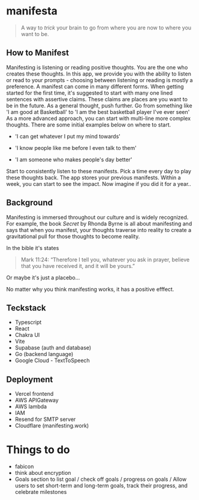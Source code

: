 # manifesta

> A way to *trick* your brain to go from where you are now to where you want to be.

## How to Manifest


Manifesting is listening or reading positive thoughts. You are the one who creates these thoughts. In this app, we provide you with the ability to listen or read to your prompts - choosing between listening or reading is mostly a preference. A manifest can come in many different forms. When getting started for the first time, it's suggested to start with many one lined sentences with assertive claims. These claims are places are you want to be in the future. As a general thought, push further. Go from something like 'I am good at Basketball' to 'I am the best basketball player I've ever seen' As a more advanced approach, you can start with multi-line more complex thoughts. There are some initial examples below on where to start.


- 'I can get whatever I put my mind towards'


- 'I know people like me before I even talk to them'


- 'I am someone who makes people's day better'


Start to consistently listen to these manifests. Pick a time every day to play these thoughts back. The app stores your previous manifests. Within a week, you can start to see the impact. Now imagine if you did it for a year..


## Background

Manifesting is immersed throughout our culture and is widely recognized. For example, the book *Secret* by Rhonda Byrne is all about manifesting and says that when you manifest, your thoughts traverse into reality to create a gravitational pull for those thoughts to become reality.

In the bible it's states
> Mark 11:24: “Therefore I tell you, whatever you ask in prayer, believe that you have received it, and it will be yours.”


Or maybe it's just a placebo...


No matter why you think manifesting works, it has a positive efffect.



## Teckstack
- Typescript
- React
- Chakra UI
- Vite
- Supabase (auth and database)
- Go (backend language)
- Google Cloud - TextToSpeech

## Deployment
- Vercel  frontend
- AWS APIGateway
- AWS lambda 
- IAM
- Resend for SMTP server
- Cloudflare (manifesting.work)


# Things to do
- fabicon
- think about encryption
- Goals section to list goal / check off goals / progress on goals / Allow users to set short-term and long-term goals, track their progress, and celebrate milestones


